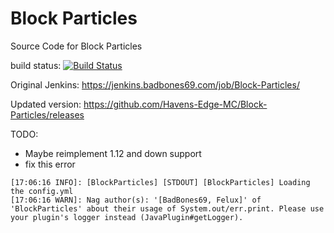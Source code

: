 # Block Particles
Source Code for Block Particles

build status: [![Build Status](https://jenkins.havensedgemc.com/job/BlockParticles/badge/icon)](https://jenkins.havensedgemc.com/job/BlockParticles/)


Original Jenkins: https://jenkins.badbones69.com/job/Block-Particles/

Updated version: https://github.com/Havens-Edge-MC/Block-Particles/releases

TODO:
- Maybe reimplement 1.12 and down support
- fix this error 
```
[17:06:16 INFO]: [BlockParticles] [STDOUT] [BlockParticles] Loading the config.yml
[17:06:16 WARN]: Nag author(s): '[BadBones69, Felux]' of 'BlockParticles' about their usage of System.out/err.print. Please use your plugin's logger instead (JavaPlugin#getLogger).
```
